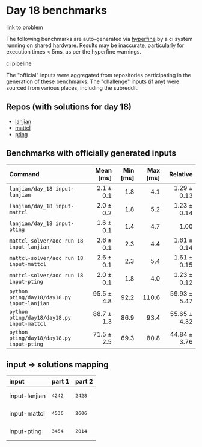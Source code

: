 # Day 18 benchmarks

[link to problem](http://adventofcode.com/2022/day/18)

The following benchmarks are auto-generated via [hyperfine](https://github.com/sharkdp/hyperfine) by a ci system running on shared hardware. Results may be inaccurate, particularly for execution times < 5ms, as per the hyperfine warnings.

[ci pipeline](http://ci.papercode.net:8080/teams/aoc2022/pipelines/aoc-compare-2022)

The "official" inputs were aggregated from repositories participating in the generation of these benchmarks. The "challenge" inputs (if any) were sourced from various places, including the subreddit.

## Repos (with solutions for day 18)


- [lanjian](https://github.com/LanJian/aoc-2022)
- [mattcl](https://github.com/mattcl/aoc2022)
- [pting](https://github.com/pting/aoc2022)

## Benchmarks with officially generated inputs
| Command | Mean [ms] | Min [ms] | Max [ms] | Relative |
|:---|---:|---:|---:|---:|
| `lanjian/day_18 input-lanjian` | 2.1 ± 0.1 | 1.8 | 4.1 | 1.29 ± 0.13 |
| `lanjian/day_18 input-mattcl` | 2.0 ± 0.2 | 1.8 | 5.2 | 1.23 ± 0.14 |
| `lanjian/day_18 input-pting` | 1.6 ± 0.1 | 1.4 | 4.7 | 1.00 |
| `mattcl-solver/aoc run 18 input-lanjian` | 2.6 ± 0.1 | 2.3 | 4.4 | 1.61 ± 0.14 |
| `mattcl-solver/aoc run 18 input-mattcl` | 2.6 ± 0.1 | 2.3 | 5.4 | 1.61 ± 0.15 |
| `mattcl-solver/aoc run 18 input-pting` | 2.0 ± 0.1 | 1.8 | 4.0 | 1.23 ± 0.12 |
| `python pting/day18/day18.py input-lanjian` | 95.5 ± 4.8 | 92.2 | 110.6 | 59.93 ± 5.47 |
| `python pting/day18/day18.py input-mattcl` | 88.7 ± 1.3 | 86.9 | 93.4 | 55.65 ± 4.32 |
| `python pting/day18/day18.py input-pting` | 71.5 ± 2.5 | 69.3 | 80.8 | 44.84 ± 3.76 |

## input -> solutions mapping
|input|part 1|part 2|
|:---|:---|:---|
|input-lanjian|<pre>4242</pre>|<pre>2428</pre>|
|input-mattcl|<pre>4536</pre>|<pre>2606</pre>|
|input-pting|<pre>3454</pre>|<pre>2014</pre>|
